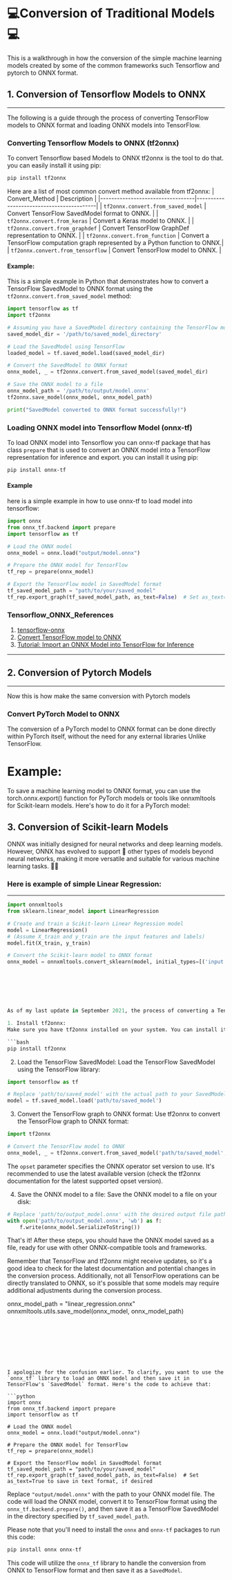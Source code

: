 # 💻Conversion of Traditional Models💻

This is a walkthrough in how the conversion of the simple machine learning models created by some of the common frameworks such Tensorflow and pytorch to ONNX format.

## 1. Conversion of Tensorflow Models to ONNX
___
The following is a guide through the process of converting TensorFlow models to ONNX format and loading ONNX models into TensorFlow. 

### Converting Tensorflow Models to ONNX (tf2onnx)

To convert Tensorflow based Models to ONNX tf2onnx is the tool to do that.
you can easily install it using pip:
```bash
pip install tf2onnx
```
Here are a list of most common convert method available from tf2onnx:
| Convert_Method                   | Description                              |
|----------------------------------|------------------------------------------|
| `tf2onnx.convert.from_saved_model`  | Convert TensorFlow SavedModel format to ONNX.                  |
| `tf2onnx.convert.from_keras`        | Convert a Keras model to ONNX.                               |
| `tf2onnx.convert.from_graphdef`    | Convert TensorFlow GraphDef representation to ONNX.          |
| `tf2onnx.convert.from_function`     | Convert a TensorFlow computation graph represented by a Python function to ONNX.|
| `tf2onnx.convert.from_tensorflow`   | Convert TensorFlow model to ONNX.                            |

#### Example:
This is a simple example in Python that demonstrates how to convert a TensorFlow SavedModel to ONNX format using the `tf2onnx.convert.from_saved_model` method:

```python
import tensorflow as tf
import tf2onnx

# Assuming you have a SavedModel directory containing the TensorFlow model
saved_model_dir = '/path/to/saved_model_directory'

# Load the SavedModel using TensorFlow
loaded_model = tf.saved_model.load(saved_model_dir)

# Convert the SavedModel to ONNX format
onnx_model, _ = tf2onnx.convert.from_saved_model(saved_model_dir)

# Save the ONNX model to a file
onnx_model_path = '/path/to/output/model.onnx'
tf2onnx.save_model(onnx_model, onnx_model_path)

print("SavedModel converted to ONNX format successfully!")
```


### Loading ONNX model into  Tensorflow Model (onnx-tf)

To load ONNX model into Tensorflow you can onnx-tf package that has class `prepare` that is used to convert an ONNX model into a TensorFlow representation for inference and export.
you can install it using pip:
```bash
pip install onnx-tf
```

#### Example
here is a simple example in how to use onnx-tf to load model into tensorflow:

```python
import onnx
from onnx_tf.backend import prepare
import tensorflow as tf

# Load the ONNX model
onnx_model = onnx.load("output/model.onnx")

# Prepare the ONNX model for TensorFlow
tf_rep = prepare(onnx_model)

# Export the TensorFlow model in SavedModel format
tf_saved_model_path = "path/to/your/saved_model"
tf_rep.export_graph(tf_saved_model_path, as_text=False)  # Set as_text=True to save in text format, if desired
```

### Tensorflow_ONNX_References

1. [tensorflow-onnx](https://github.com/onnx/tensorflow-onnx)
2. [Convert TensorFlow model to ONNX](https://learn.microsoft.com/en-us/windows/ai/windows-ml/tutorials/tensorflow-convert-model)
3. [Tutorial: Import an ONNX Model into TensorFlow for Inference](https://thenewstack.io/tutorial-import-an-onnx-model-into-tensorflow-for-inference/)
___


## 2. Conversion of Pytorch Models
___
Now this is how make the same conversion with Pytorch models 

### Convert PyTorch Model to ONNX
The conversion of a PyTorch model to ONNX format can be done directly within PyTorch itself, without the need for any external libraries Unlike TensorFlow.

# Example:



To save a machine learning model to ONNX format, you can use the torch.onnx.export() function for PyTorch models or tools like onnxmltools for Scikit-learn models. Here's how to do it for a PyTorch model:




## 3. Conversion of Scikit-learn Models

ONNX was initially designed for neural networks and deep learning models. 
However, ONNX has evolved to support 🔄 other types of models beyond neural networks, making it more versatile and suitable for various machine learning tasks. 🤖💡

### Here is example of simple **Linear Regression:**
---
```python
import onnxmltools
from sklearn.linear_model import LinearRegression

# Create and train a Scikit-learn Linear Regression model
model = LinearRegression()
# (Assume X_train and y_train are the input features and labels)
model.fit(X_train, y_train)

# Convert the Scikit-learn model to ONNX format
onnx_model = onnxmltools.convert_sklearn(model, initial_types=[('input', 'float32', X_train.shape[1])])







As of my last update in September 2021, the process of converting a TensorFlow SavedModel to ONNX using the tf2onnx library involved several steps. Please note that newer versions of libraries and tools might have been released since then, so I recommend checking the latest documentation for tf2onnx for any updates. Below are the general steps to perform the conversion:

1. Install tf2onnx:
Make sure you have tf2onnx installed on your system. You can install it via pip:

```bash
pip install tf2onnx
```

2. Load the TensorFlow SavedModel:
Load the TensorFlow SavedModel using the TensorFlow library:

```python
import tensorflow as tf

# Replace 'path/to/saved_model' with the actual path to your SavedModel directory
model = tf.saved_model.load('path/to/saved_model')
```

3. Convert the TensorFlow graph to ONNX format:
Use tf2onnx to convert the TensorFlow graph to ONNX format:

```python
import tf2onnx

# Convert the TensorFlow model to ONNX
onnx_model, _ = tf2onnx.convert.from_saved_model('path/to/saved_model', opset=12)
```

The `opset` parameter specifies the ONNX operator set version to use. It's recommended to use the latest available version (check the tf2onnx documentation for the latest supported opset version).

4. Save the ONNX model to a file:
Save the ONNX model to a file on your disk:

```python
# Replace 'path/to/output_model.onnx' with the desired output file path
with open('path/to/output_model.onnx', 'wb') as f:
    f.write(onnx_model.SerializeToString())
```

That's it! After these steps, you should have the ONNX model saved as a file, ready for use with other ONNX-compatible tools and frameworks.

Remember that TensorFlow and tf2onnx might receive updates, so it's a good idea to check for the latest documentation and potential changes in the conversion process. Additionally, not all TensorFlow operations can be directly translated to ONNX, so it's possible that some models may require additional adjustments during the conversion process.








onnx_model_path = "linear_regression.onnx"
onnxmltools.utils.save_model(onnx_model, onnx_model_path)
```








I apologize for the confusion earlier. To clarify, you want to use the `onnx_tf` library to load an ONNX model and then save it in TensorFlow's `SavedModel` format. Here's the code to achieve that:

```python
import onnx
from onnx_tf.backend import prepare
import tensorflow as tf

# Load the ONNX model
onnx_model = onnx.load("output/model.onnx")

# Prepare the ONNX model for TensorFlow
tf_rep = prepare(onnx_model)

# Export the TensorFlow model in SavedModel format
tf_saved_model_path = "path/to/your/saved_model"
tf_rep.export_graph(tf_saved_model_path, as_text=False)  # Set as_text=True to save in text format, if desired
```

Replace `"output/model.onnx"` with the path to your ONNX model file. The code will load the ONNX model, convert it to TensorFlow format using the `onnx_tf.backend.prepare()`, and then save it as a TensorFlow SavedModel in the directory specified by `tf_saved_model_path`.

Please note that you'll need to install the `onnx` and `onnx-tf` packages to run this code:

```bash
pip install onnx onnx-tf
```

This code will utilize the `onnx_tf` library to handle the conversion from ONNX to TensorFlow format and then save it as a `SavedModel`.
